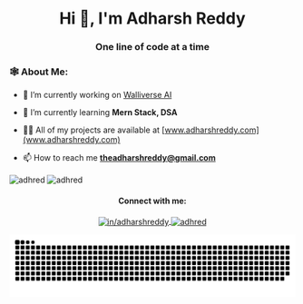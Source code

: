 <h1 align="center">Hi 👋, I'm Adharsh Reddy</h1>
<h3 align="center">One line of code at a time</h3>

<h3 align="left">🕸️ About Me:</h3>

- 🔭 I’m currently working on [Walliverse AI](https://github.com/adhred/Walliverse-AI)

- 🌱 I’m currently learning **Mern Stack, DSA**

- 👨‍💻 All of my projects are available at [www.adharshreddy.com](www.adharshreddy.com)

- 📫 How to reach me **theadharshreddy@gmail.com**

<p>
  <img align="center" src="https://github-readme-stats.vercel.app/api/top-langs?username=adhred&show_icons=true&theme=tokyonight&hide_border=true&locale=en&layout=compact" alt="adhred" width="48%" height="165px" />
  <img align="center" src="https://github-readme-stats.vercel.app/api?username=adhred&show_icons=true&theme=tokyonight&hide_border=true&locale=en" alt="adhred" width="48%" height="195px" />
</p>


<h4 align="center">Connect with me:</h4>
<p align="center">
  <a href="https://linkedin.com/in/adharshreddy" target="blank">
    <img align="center" src="https://raw.githubusercontent.com/rahuldkjain/github-profile-readme-generator/master/src/images/icons/Social/linked-in-alt.svg" alt="in/adharshreddy" height="30" width="40" />
  </a>
  <a href="https://www.leetcode.com/adhred" target="blank">
    <img align="center" src="https://raw.githubusercontent.com/rahuldkjain/github-profile-readme-generator/master/src/images/icons/Social/leet-code.svg" alt="adhred" height="30" width="40" />
  </a>
</p>


![Snake animation](https://raw.githubusercontent.com/adhred/adhred/output/github-contribution-grid-snake-dark.svg)
